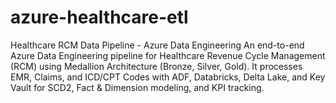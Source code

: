 # azure-healthcare-etl
Healthcare RCM Data Pipeline - Azure Data Engineering  An end-to-end Azure Data Engineering pipeline for Healthcare Revenue Cycle Management (RCM) using Medallion Architecture (Bronze, Silver, Gold). It processes EMR, Claims, and ICD/CPT Codes with ADF, Databricks, Delta Lake, and Key Vault for SCD2, Fact &amp; Dimension modeling, and KPI tracking.
